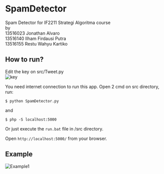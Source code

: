 # SpamDetector  
Spam Detector for IF2211 Strategi Algoritma course  
by  
13516023 Jonathan Alvaro  
13516140 Ilham Firdausi Putra  
13516155 Restu Wahyu Kartiko  

## How to run?  

Edit the key on src/Tweet.py  
![key](http://url/to/img.png)
  
You need internet connection to run this app. Open 2 cmd on src directory, run:  
```
$ python SpamDetector.py
```
and
```
$ php -S localhost:5000
```

Or just execute the `run.bat` file in /src directory.

Open `http://localhost:5000/` from your browser.


## Example  
![Example1](https://imgur.com/a/24FdzNQ)  

